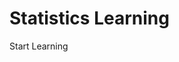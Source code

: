 
<!DOCTYPE html>
<html>
<body>

<h1>Statistics Learning</h1>

<p>Start Learning</p>

</body>
</html>
